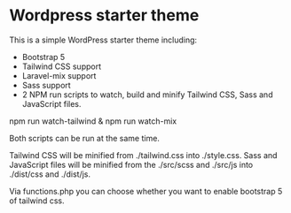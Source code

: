 # Wordpress starter theme

This is a simple WordPress starter theme including:
* Bootstrap 5
* Tailwind CSS support
* Laravel-mix support
* Sass support
* 2 NPM run scripts to watch, build and minify Tailwind CSS, Sass and JavaScript files.

npm run watch-tailwind & npm run watch-mix

Both scripts can be run at the same time. 

Tailwind CSS will be minified from ./tailwind.css into ./style.css.
Sass and JavaScript files will be minified from the ./src/scss and ./src/js into ./dist/css and ./dist/js.

Via functions.php you can choose whether you want to enable bootstrap 5 of tailwind css.